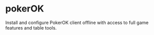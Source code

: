 # pokerOK
Install and configure PokerOK client offline with access to full game features and table tools.
